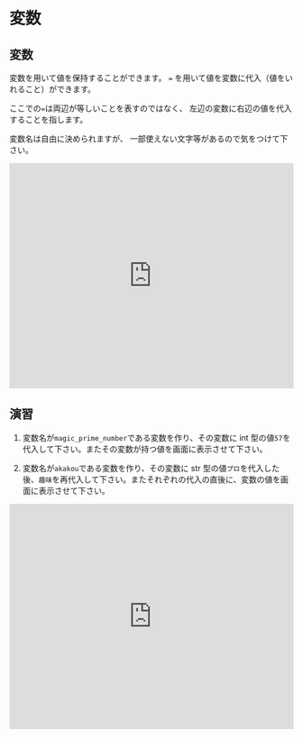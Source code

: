 # 変数

## 変数

変数を用いて値を保持することができます。
`=` を用いて値を変数に代入（値をいれること）ができます。

ここでの`=`は両辺が等しいことを表すのではなく、
左辺の変数に右辺の値を代入することを指します。

変数名は自由に決められますが、
一部使えない文字等があるので気をつけて下さい。

<iframe height="400px" width="100%" src="https://repl.it/@akakou/3-1?lite=true" scrolling="no" frameborder="no" allowtransparency="true" allowfullscreen="true" sandbox="allow-forms allow-pointer-lock allow-popups allow-same-origin allow-scripts allow-modals"></iframe>

## 演習

1. 変数名が`magic_prime_number`である変数を作り、その変数に int 型の値`57`を代入して下さい。またその変数が持つ値を画面に表示させて下さい。

2. 変数名が`akakou`である変数を作り、その変数に str 型の値`プロ`を代入した後、`趣味`を再代入して下さい。またそれぞれの代入の直後に、変数の値を画面に表示させて下さい。


<iframe height="400px" width="100%" src="https://repl.it/@akakou/3-2?lite=true" scrolling="no" frameborder="no" allowtransparency="true" allowfullscreen="true" sandbox="allow-forms allow-pointer-lock allow-popups allow-same-origin allow-scripts allow-modals"></iframe>
